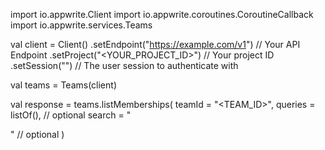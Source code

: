 import io.appwrite.Client
import io.appwrite.coroutines.CoroutineCallback
import io.appwrite.services.Teams

val client = Client()
    .setEndpoint("https://example.com/v1") // Your API Endpoint
    .setProject("<YOUR_PROJECT_ID>") // Your project ID
    .setSession("") // The user session to authenticate with

val teams = Teams(client)

val response = teams.listMemberships(
    teamId = "<TEAM_ID>",
    queries = listOf(), // optional
    search = "<SEARCH>" // optional
)
